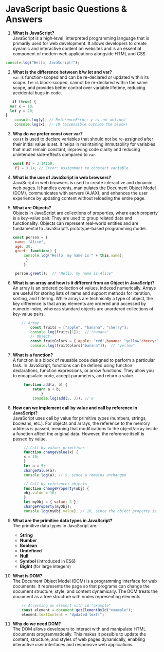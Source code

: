 # JavaScript basic Questions & Answers

1. **What is JavaScript?**  
   JavaScript is a high-level, interpreted programming language that is primarily used for web development. It allows developers to create dynamic and interactive content on websites and is an essential component of modern web applications alongside HTML and CSS.
   
```js
console.log("Hello, JavaScript!");
```
2. **What is the difference between b/w let and var?**  
   `var` is function-scoped and can be re-declared or updated within its scope. `let` is block-scoped, cannot be re-declared within the same scope, and provides better control over variable lifetime, reducing accidental bugs in code.
```js
   if (true) {
  var x = 10;
  let y = 20;
}
    console.log(y); // ReferenceError: y is not defined
    console.log(x); // 10 (accessible outside the block)
```

3. **Why do we prefer const over var?**  
   `const` is used to declare variables that should not be re-assigned after their initial value is set. It helps in maintaining immutability for variables that must remain constant, improving code clarity and reducing unintended side-effects compared to `var`.
   ```js
   const PI = 3.14159;
    PI = 3.14; // Error: Assignment to constant variable.
    ```

4. **What is the use of JavaScript in web browsers?**  
   JavaScript in web browsers is used to create interactive and dynamic web pages. It handles events, manipulates the Document Object Model (DOM), communicates with servers (AJAX), and enhances the user experience by updating content without reloading the entire page.

5. **What are Objects?**  
   Objects in JavaScript are collections of properties, where each property is a key-value pair. They are used to group related data and functionality. Objects can represent real-world entities and are fundamental to JavaScript’s prototype-based programming model.
   ```js
   const person = {
    name: "Alice",
    age: 30,
    greet: function() {
        console.log("Hello, my name is " + this.name);
         }
        };

    person.greet();  // "Hello, my name is Alice"
    ```
   

6. **What is an array and how is it different from an Object in JavaScript?**  
   An array is an ordered collection of values, indexed numerically. Arrays are useful for storing lists of items and support methods for iteration, sorting, and filtering. While arrays are technically a type of object, the key difference is that array elements are ordered and accessed by numeric index, whereas standard objects are unordered collections of key-value pairs.

    ```js
        // Array
            const fruits = ["apple", "banana", "cherry"];
            console.log(fruits[1]);  // "banana"
            // Object
            const fruitColors = { apple: "red",banana: "yellow"cherry:"red" };
            console.log(fruitColors["banana"]);  // "yellow"
    ```

7. **What is a function?**  
   A function is a block of reusable code designed to perform a particular task. In JavaScript, functions can be defined using function declarations, function expressions, or arrow functions. They allow you to encapsulate code, accept parameters, and return a value.
   ```js
        function add(a, b) {
            return a + b;
                }
            console.log(add(5, 3)); // 8
    ```

8. **How can we implement call by value and call by reference in JavaScript?**  
   JavaScript uses call by value for primitive types (numbers, strings, booleans, etc.). For objects and arrays, the reference to the memory address is passed, meaning that modifications to the object/array inside a function affect the original data. However, the reference itself is passed by value.
   ```js
        // Call by value: primitives
        function changeValue(x) {
        x = 10;
        }
        let a = 5;
        changeValue(a);
        console.log(a); // 5, since a remains unchanged

        // Call by reference: objects
        function changeProperty(obj) {
        obj.value = 10;
        }
        let myObj = { value: 5 };
        changeProperty(myObj);
        console.log(myObj.value); // 10, since the object property is modified
    ```

9. **What are the primitive data types in JavaScript?**  
   The primitive data types in JavaScript are:
   - **String**
   - **Number**
   - **Boolean**
   - **Undefined**
   - **Null**
   - **Symbol** (introduced in ES6)
   - **BigInt** (for large integers)

10. **What is DOM?**  
    The Document Object Model (DOM) is a programming interface for web documents. It represents the page so that programs can change the document structure, style, and content dynamically. The DOM treats the document as a tree structure with nodes representing elements.
    ```js 
        // Accessing an element with id "example"
        const element = document.getElementById("example");
        element.textContent = "Updated text!";
    ```

11. **Why do we need DOM?**  
    The DOM allows developers to interact with and manipulate HTML documents programmatically. This makes it possible to update the content, structure, and styles of web pages dynamically, enabling interactive user interfaces and responsive web applications.
